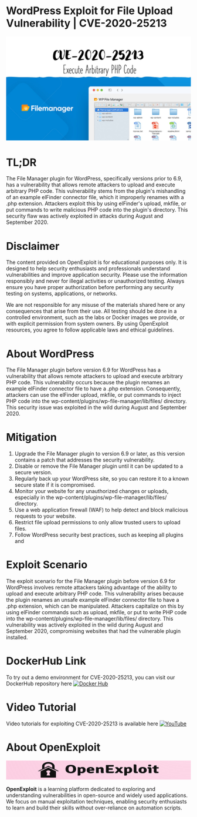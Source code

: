 # WordPress Exploit for File Upload Vulnerability | CVE-2020-25213
![CVE-2020-25213](https://raw.githubusercontent.com/pawanjswal/pawanjswal.github.io/master/cve-2020-25213/assets/thumbnail.jpg)

# TL;DR
The File Manager plugin for WordPress, specifically versions prior to 6.9, has a vulnerability that allows remote attackers to upload and execute arbitrary PHP code. This vulnerability stems from the plugin's mishandling of an example elFinder connector file, which it improperly renames with a .php extension. Attackers exploit this by using elFinder's upload, mkfile, or put commands to write malicious PHP code into the plugin's directory. This security flaw was actively exploited in attacks during August and September 2020.

# Disclaimer

The content provided on OpenExploit is for educational purposes only. It is designed to help security enthusiasts and professionals understand vulnerabilities and improve application security. Please use the information responsibly and never for illegal activities or unauthorized testing. Always ensure you have proper authorization before performing any security testing on systems, applications, or networks.

We are not responsible for any misuse of the materials shared here or any consequences that arise from their use. All testing should be done in a controlled environment, such as the labs or Docker images we provide, or with explicit permission from system owners. By using OpenExploit resources, you agree to follow applicable laws and ethical guidelines.

# About WordPress
The File Manager plugin before version 6.9 for WordPress has a vulnerability that allows remote attackers to upload and execute arbitrary PHP code. This vulnerability occurs because the plugin renames an example elFinder connector file to have a .php extension. Consequently, attackers can use the elFinder upload, mkfile, or put commands to inject PHP code into the wp-content/plugins/wp-file-manager/lib/files/ directory. This security issue was exploited in the wild during August and September 2020.

# Mitigation
1. Upgrade the File Manager plugin to version 6.9 or later, as this version contains a patch that addresses the security vulnerability.
2. Disable or remove the File Manager plugin until it can be updated to a secure version.
3. Regularly back up your WordPress site, so you can restore it to a known secure state if it is compromised.
4. Monitor your website for any unauthorized changes or uploads, especially in the wp-content/plugins/wp-file-manager/lib/files/ directory.
5. Use a web application firewall (WAF) to help detect and block malicious requests to your website.
6. Restrict file upload permissions to only allow trusted users to upload files.
7. Follow WordPress security best practices, such as keeping all plugins and

# Exploit Scenario
The exploit scenario for the File Manager plugin before version 6.9 for WordPress involves remote attackers taking advantage of the ability to upload and execute arbitrary PHP code. This vulnerability arises because the plugin renames an unsafe example elFinder connector file to have a .php extension, which can be manipulated. Attackers capitalize on this by using elFinder commands such as upload, mkfile, or put to write PHP code into the wp-content/plugins/wp-file-manager/lib/files/ directory. This vulnerability was actively exploited in the wild during August and September 2020, compromising websites that had the vulnerable plugin installed.

# DockerHub Link
To try out a demo environment for CVE-2020-25213, you can visit our DockerHub repository here [![Docker Hub](https://img.shields.io/badge/Docker_Hub-2496ED)](https://hub.docker.com/u/pawanjswal)

# Video Tutorial
Video tutorials for exploiting CVE-2020-25213 is available here [![YouTube](https://img.shields.io/badge/YouTube-FF0000)](https://www.youtube.com/@OpenExploit)

# About OpenExploit

![OpenExploit](https://raw.githubusercontent.com/pawanjswal/pawanjswal.github.io/master/assets/logo.png)

**OpenExploit** is a learning platform dedicated to exploring and understanding vulnerabilities in open-source and widely used applications. We focus on manual exploitation techniques, enabling security enthusiasts to learn and build their skills without over-reliance on automation scripts.
